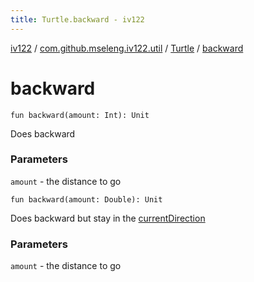 ```yaml
---
title: Turtle.backward - iv122
---
```


[iv122](../../index.md) / [com.github.mseleng.iv122.util](../index.md) / [Turtle](index.md) / [backward](.)

# backward

`fun backward(amount: Int): Unit`

Does backward

### Parameters

`amount` - the distance to go

`fun backward(amount: Double): Unit`

Does backward but stay in the [currentDirection](#)

### Parameters

`amount` - the distance to go